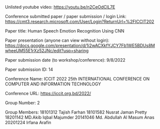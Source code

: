 Unlisted youtube video:
https://youtu.be/n2CeOdClL7E

Conference submitted paper / paper submission / login Link:
https://cmt3.research.microsoft.com/User/Login?ReturnUrl=%2FICCIT202

Paper title:
Human Speech Emotion Recognition Using CNN

Paper presentation (anyone can view without login):
https://docs.google.com/presentation/d/1i2wACXkfYJCY7Fb1WE5BDUs8MwheeUM55E1rXz52JNc/edit?usp=sharing

Paper submission date (to workshop/conference): 9/8/2022


Paper submission ID: 14


Conference Name: ICCIT 2022 25th INTERNATIONAL CONFERENCE ON COMPUTER AND INFORMATION TECHNOLOGY


Conference URL: https://iccit.org.bd/2022/


Group Number:
2

Group Members:
18101312	Tajish Farhan
18101582	Nusrat Jaman Pretty
18201142	MD.Akib Iqbal Majumder
20141046	Md. Abdullah Al Masum Anas
20201224	Irfana Arafin
